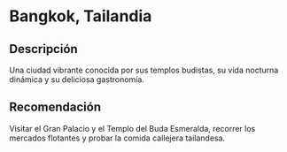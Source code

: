 # Bangkok, Tailandia
## Descripción  
Una ciudad vibrante conocida por sus templos budistas, su vida nocturna dinámica y su deliciosa gastronomía.
## Recomendación  
Visitar el Gran Palacio y el Templo del Buda Esmeralda, recorrer los mercados flotantes y probar la comida callejera tailandesa.